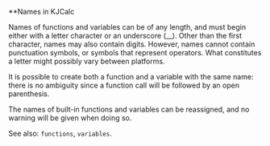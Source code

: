 **Names in KJCalc

Names of functions and variables can be of any length, and must
begin either with a letter character or an underscore (__). 
Other than the first character, names may also contain digits.
However, names cannot contain punctuation symbols, or symbols that
represent operators. What constitutes a letter might possibly vary
between platforms.

It is possible to create both a function and a variable with the same name:
there is no ambiguity since a function call will be followed
by an open parenthesis. 

The names of built-in functions and variables can be reassigned, 
and no warning will be given when doing so.

See also: `functions`, `variables`.
